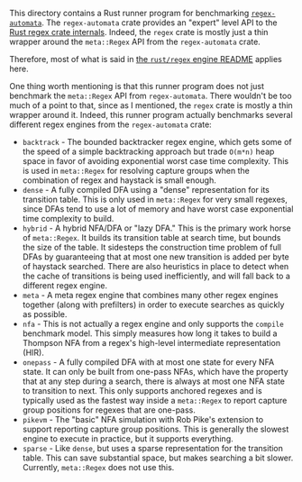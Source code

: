 This directory contains a Rust runner program for benchmarking
[`regex-automata`][rust-regex-automata]. The `regex-automata` crate provides an
"expert" level API to the [Rust regex crate internals][rust-regex]. Indeed, the
`regex` crate is mostly just a thin wrapper around the `meta::Regex` API from
the `regex-automata` crate.

Therefore, most of what is said in [the `rust/regex` engine
README](../regex/README.md) applies here.

One thing worth mentioning is that this runner program does not just benchmark
the `meta::Regex` API from `regex-automata`. There wouldn't be too much of a
point to that, since as I mentioned, the `regex` crate is mostly a thin wrapper
around it. Indeed, this runner program actually benchmarks several different
regex engines from the `regex-automata` crate:

* `backtrack` - The bounded backtracker regex engine, which gets some of the
speed of a simple backtracking approach but trade `O(m*n)` heap space in
favor of avoiding exponential worst case time complexity. This is used in
`meta::Regex` for resolving capture groups when the combination of regex and
haystack is small enough.
* `dense` - A fully compiled DFA using a "dense" representation for its
transition table. This is only used in `meta::Regex` for very small regexes,
since DFAs tend to use a lot of memory and have worst case exponential time
complexity to build.
* `hybrid` - A hybrid NFA/DFA or "lazy DFA." This is the primary work horse
of `meta::Regex`. It builds its transition table at search time, but bounds
the size of the table. It sidesteps the construction time problem of full
DFAs by guaranteeing that at most one new transition is added per byte of
haystack searched. There are also heuristics in place to detect when the cache
of transitions is being used inefficiently, and will fall back to a different
regex engine.
* `meta` - A meta regex engine that combines many other regex engines together
(along with prefilters) in order to execute searches as quickly as possible.
* `nfa` - This is not actually a regex engine and only supports the `compile`
benchmark model. This simply measures how long it takes to build a Thompson NFA
from a regex's high-level intermediate representation (HIR).
* `onepass` - A fully compiled DFA with at most one state for every NFA state.
It can only be built from one-pass NFAs, which have the property that at any
step during a search, there is always at most one NFA state to transition to
next. This only supports anchored regexes and is typically used as the fastest
way inside a `meta::Regex` to report capture group positions for regexes that
are one-pass.
* `pikevm` - The "basic" NFA simulation with Rob Pike's extension to support
reporting capture group positions. This is generally the slowest engine to
execute in practice, but it supports everything.
* `sparse` - Like `dense`, but uses a sparse representation for the transition
table. This can save substantial space, but makes searching a bit slower.
Currently, `meta::Regex` does not use this.

[rust-regex-automata]: https://docs.rs/regex-automata
[rust-regex]: https://github.com/rust-lang/regex
